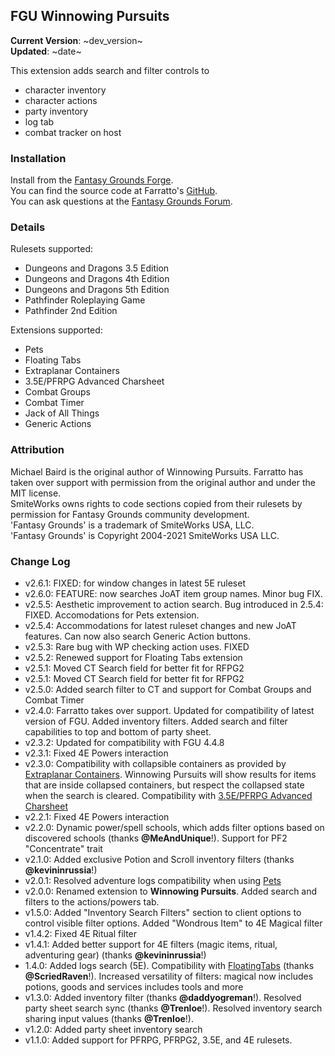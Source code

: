 ## FGU Winnowing Pursuits
**Current Version**: ~dev_version~ \
**Updated**: ~date~

This extension adds search and filter controls to
* character inventory
* character actions
* party inventory
* log tab
* combat tracker on host

### Installation

Install from the [Fantasy Grounds Forge](https://forge.fantasygrounds.com/shop/items/177/view). \
You can find the source code at Farratto's [GitHub](https://github.com/Farratto/WinnowingPursuits). \
You can ask questions at the [Fantasy Grounds Forum](https://www.fantasygrounds.com/forums/showthread.php?72835-Winnowing-Pursuits-search-and-filter-your-sheets!).

### Details

Rulesets supported:
* Dungeons and Dragons 3.5 Edition
* Dungeons and Dragons 4th Edition
* Dungeons and Dragons 5th Edition
* Pathfinder Roleplaying Game
* Pathfinder 2nd Edition

Extensions supported:
* Pets
* Floating Tabs
* Extraplanar Containers
* 3.5E/PFRPG Advanced Charsheet
* Combat Groups
* Combat Timer
* Jack of All Things
* Generic Actions

### Attribution

Michael Baird is the original author of Winnowing Pursuits.  Farratto has taken over support with permission from the original author and under the MIT license. \
SmiteWorks owns rights to code sections copied from their rulesets by permission for Fantasy Grounds community development. \
'Fantasy Grounds' is a trademark of SmiteWorks USA, LLC. \
'Fantasy Grounds' is Copyright 2004-2021 SmiteWorks USA LLC.

### Change Log

* v2.6.1: FIXED: for window changes in latest 5E ruleset
* v2.6.0: FEATURE: now searches JoAT item group names. Minor bug FIX.
* v2.5.5: Aesthetic improvement to action search. Bug introduced in 2.5.4: FIXED. Accomodations for Pets extension.
* v2.5.4: Accommodations for latest ruleset changes and new JoAT features. Can now also search Generic Action buttons.
* v2.5.3: Rare bug with WP checking action uses.  FIXED
* v2.5.2: Renewed support for Floating Tabs extension
* v2.5.1: Moved CT Search field for better fit for RFPG2
* v2.5.1: Moved CT Search field for better fit for RFPG2
* v2.5.0: Added search filter to CT and support for Combat Groups and Combat Timer
* v2.4.0: Farratto takes over support. Updated for compatibility of latest version of FGU. Added inventory filters. Added search and filter capabilities to top and bottom of party sheet.
* v2.3.2: Updated for compatibility with FGU 4.4.8
* v2.3.1: Fixed 4E Powers interaction
* v2.3.0:  Compatibility with collapsible containers as provided by [Extraplanar Containers](https://forge.fantasygrounds.com/shop/items/13/view). Winnowing Pursuits will show results for items that are inside collapsed containers, but respect the collapsed state when the search is cleared. Compatibility with [3.5E/PFRPG Advanced Charsheet](https://forge.fantasygrounds.com/shop/items/861/view)
* v2.2.1: Fixed 4E Powers interaction
* v2.2.0: Dynamic power/spell schools, which adds filter options based on discovered schools (thanks **@MeAndUnique**!). Support for PF2 "Concentrate" trait
* v2.1.0: Added exclusive Potion and Scroll inventory filters (thanks **@kevininrussia**!)
* v2.0.1: Resolved adventure logs compatibility when using [Pets](https://forge.fantasygrounds.com/shop/items/1960/view)
* v2.0.0: Renamed extension to **Winnowing Pursuits**. Added search and filters to the actions/powers tab.
* v1.5.0: Added "Inventory Search Filters" section to client options to control visible filter options. Added "Wondrous Item" to 4E Magical filter
* v1.4.2: Fixed 4E Ritual filter
* v1.4.1: Added better support for 4E filters (magic items, ritual, adventuring gear) (thanks **@kevininrussia**!)
* 1.4.0: Added logs search (5E). Compatibility with [FloatingTabs](https://www.fantasygrounds.com/forums/showthread.php?67847-5E-Floating-Character-Sheet-Tabs) (thanks **@ScriedRaven**!). Increased versatility of filters: magical now includes potions, goods and services includes tools and more
* v1.3.0: Added inventory filter (thanks **@daddyogreman**!). Resolved party sheet search sync (thanks **@Trenloe**!). Resolved inventory search sharing input values (thanks **@Trenloe**!).
* v1.2.0: Added party sheet inventory search
* v1.1.0: Added support for PFRPG, PFRPG2, 3.5E, and 4E rulesets.